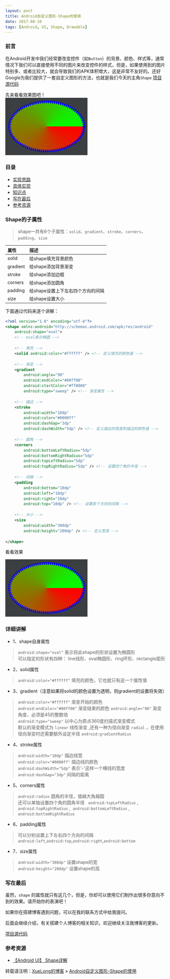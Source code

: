 ```yaml
---
layout: post
title: Android自定义图形-Shape的使用
date: 2017-08-10
tags: [Android, UI, Shape, Drawable]
---
```


### 前言

在Android开发中我们经常要改变控件（如`Button`）的背景、颜色、样式等，通常情况下我们可以直接使用不同的图片来改变控件的样式，但是，如果使用到的图片特别多、或者比较大，就会导致我们的APK体积增大，这是非常不友好的。还好Google为我们提供了一套自定义图形的方法，也就是我们今天的主角`Shape`  <a href="https://github.com/skylarklxlong/SkylarkDemo" target="_blank">项目源代码</a>   

先来看看效果图吧！  
![](/assets/images/posts/android/drawable_shape.png)

### 目录

* [实现思路](#thinking)
* [具体实现](#implementation)
* [知识点](#knowledge_point)
* [写在最后](#the-end)
* [参考资源](#reference-data)

### <a name="thinking"></a>Shape的子属性

> shape一共有6个子属性：`solid`、`gradient`、`stroke`、`corners`、`padding`、`size`
   
| 属性 | 描述 |
| :--- | :--- |
| solid | 给shape填充背景颜色 |
| gradient | 给shape添加背景渐变 |
| stroke | 给shape添加边框 |
| corners | 给shape添加圆角 |
| padding | 给shape设置上下左右四个方向的间隔 |
| size | 给shape设置大小 |   
   
下面通过代码来逐个讲解：

```xml
<?xml version="1.0" encoding="utf-8"?>
<shape xmlns:android="http://schemas.android.com/apk/res/android"
    android:shape="oval">
	<!-- oval表示椭圆 -->

    <!-- 填充 -->
    <solid android:color="#ffffff" /> <!-- 定义填充的颜色值 -->

    <!-- 渐变 -->
    <gradient
        android:angle="90"
        android:endColor="#00ff00"
        android:startColor="#ff0000"
        android:type="sweep" /> <!-- 渐变属性 -->

    <!-- 描边 -->
    <stroke
        android:width="10dp"
        android:color="#0000ff"
        android:dashGap="3dp"
        android:dashWidth="5dp" /> <!-- 定义描边的宽度和描边的颜色值 -->

    <!-- 圆角 -->
    <corners
        android:bottomLeftRadius="5dp"
        android:bottomRightRadius="5dp"
        android:topLeftRadius="5dp"
        android:topRightRadius="5dp" /> <!-- 设置四个角的半径 -->

    <!-- 间隔 -->
    <padding
        android:bottom="10dp"
        android:left="10dp"
        android:right="10dp"
        android:top="10dp" /> <!-- 设置各个方向的间隔 -->

    <!-- 大小 -->
    <size
        android:width="300dp"
        android:height="200dp" /> <!-- 定义宽高 -->

</shape>
```
   
看看效果   

![](/assets/images/posts/android/drawable_shape.png)

### <a name="implementation"></a>详细讲解

- 1、shape自身属性
> `android:shape="oval"` 表示将此shape的形状设置为椭圆形   
> 可以指定的形状有四种： line线形、oval椭圆形、ring环形、rectangle距形

- 2、solid属性
> `android:color="#ffffff"` 填充的颜色，它也就只有这一个属性值

- 3、gradient（注意如果将solid的颜色设置为透明，则gradient的设置将失效）   
> `android:color="#ffffff"` 渐变开始的颜色   
> `android:endColor="#00ff00"` 渐变结束的颜色
> `android:angle="90"` 渐变角度，必须是45的整数倍   
> `android:type="sweep"` 以中心为原点360度扫描式渐变模式   
> 默认的渐变模式为 `linear` 线性渐变 ,还有一种为径向渐变 `radial` ，在使用径向渐变时还需要额外设定半径 `android:gradientRadius`    

- 4、stroke属性
> `android:width="10dp"` 描边线宽   
> `android:color="#0000ff"` 描边线的颜色   
> `android:dashWidth="5dp"` 表示'-'这样一个横线的宽度   
> `android:dashGap="3dp"` 间隔的距离

- 5、corners属性
> `android:radius` 圆角的半径，值越大角越圆   
> 还可以单独设置四个角的圆角半径 ` android:topLeftRadius` ,` android:topRightRadius` ,` android:bottomLeftRadius` ,` android:bottomRightRadius`

- 6、padding属性   
> 可以分别设置上下左右四个方向的间隔 ` android:left `,` android:top `,` android:right `,` android:bottom `

- 7、size属性    
> `android:width="300dp"` 设置shape的宽    
> `android:height="200dp"` 设置shape的高


### <a name="the-end"></a>写在最后

虽然，`shape` 的属性就只有这几个，但是，你却可以使用它们制作出很多你意向不到的效果。请开始你的表演吧！

如果你在搭建博客遇到问题，可以在我的联系方式中给我提问。

后面会继续介绍，有关搭建个人博客的相关知识，欢迎继续关注我博客的更新。

<a href="https://github.com/skylarklxlong/SkylarkDemo" target="_blank">项目源代码</a>   

### <a name="reference-data"></a>参考资源
* <a href="http://blog.csdn.net/feng88724/article/details/6398193" target="_blank">【Android UI】 Shape详解</a>    


转载请注明：[XueLong的博客](http://himakeit.online) » [Android自定义图形-Shape的使用](http://himakeit.online/2017/08/android-drawable-shape/)  